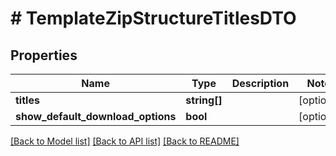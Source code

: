 # # TemplateZipStructureTitlesDTO

## Properties

Name | Type | Description | Notes
------------ | ------------- | ------------- | -------------
**titles** | **string[]** |  | [optional]
**show_default_download_options** | **bool** |  | [optional]

[[Back to Model list]](../../README.md#models) [[Back to API list]](../../README.md#endpoints) [[Back to README]](../../README.md)
